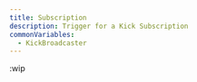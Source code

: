 ```yaml
---
title: Subscription
description: Trigger for a Kick Subscription
commonVariables:
  - KickBroadcaster
---
```


:wip
